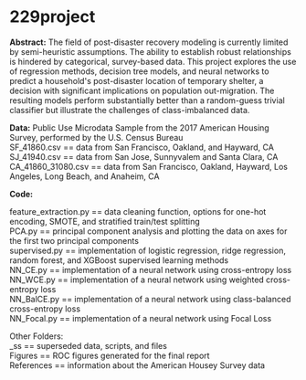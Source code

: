 # 229project

**Abstract:** The field of post-disaster recovery modeling is currently limited by semi-heuristic assumptions. The ability to establish robust relationships is hindered by categorical, survey-based data. This project explores the use of regression methods, decision tree models, and neural networks to predict a household's post-disaster location of temporary shelter, a decision with significant implications on population out-migration. The resulting models perform substantially better than a random-guess trivial classifier but illustrate the challenges of class-imbalanced data.

**Data:** Public Use Microdata Sample from the 2017 American Housing Survey, performed by the U.S. Census Bureau <br />
SF_41860.csv == data from San Francisco, Oakland, and Hayward, CA <br />
SJ_41940.csv == data from San Jose, Sunnyvalem and Santa Clara, CA <br />
CA_41860_31080.csv == data from San Francisco, Oakland, Hayward, Los Angeles, Long Beach, and Anaheim, CA <br />

**Code:**<br />

feature_extraction.py == data cleaning function, options for one-hot encoding, SMOTE, and stratified train/test splitting<br />
PCA.py                == principal component analysis and plotting the data on axes for the first two principal components <br />
supervised.py         == implementation of logistic regression, ridge regression, random forest, and XGBoost supervised learning methods<br />
NN_CE.py              == implementation of a neural network using cross-entropy loss<br />
NN_WCE.py             == implementation of a neural network using weighted cross-entropy loss<br />
NN_BalCE.py           == implementation of a neural network using class-balanced cross-entropy loss<br />
NN_Focal.py           == implementation of a neural network using Focal Loss<br />

Other Folders:<br />
_ss        == superseded data, scripts, and files<br />
Figures    == ROC figures generated for the final report<br />
References == information about the American Housey Survey data
